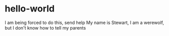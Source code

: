 # hello-world
I am being forced to do this, send help
My name is Stewart, I am a werewolf, but I don't know how to tell my parents
